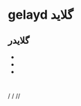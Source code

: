 # gelayd گلاید
## گلایدر

                                                                                        
*
*
*
#
#
##
###
/
/
//


                                                                                        
                                                                                        






                                                                                 
